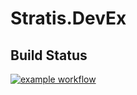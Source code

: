 # Stratis.DevEx

## Build Status
[![example workflow](https://github.com/stratisdevex/Stratis.DevEx/actions/workflows/publish-packages-myget.yml/badge.svg)](https://github.com/stratisdevex/Stratis.DevEx/actions/workflows/publish-packages-myget.yml)